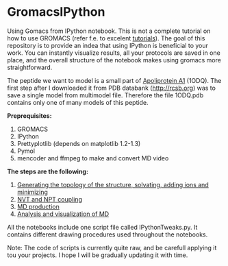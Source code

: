 GromacsIPython
==============

Using Gomacs from IPython notebook.
This is not a complete tutorial on how to use GROMACS (refer f.e. to excelent [tutorials](http://www.bevanlab.biochem.vt.edu/Pages/Personal/justin/gmx-tutorials/)).
The goal of this repository is to provide an indea that using
IPython is beneficial to your work. You can instantly visualize results, all your protocols are saved in one place, and the overall 
structure of the notebook makes using gromacs more straightforward.

The peptide we want to model is a small part of [Apoliprotein A1](http://en.wikipedia.org/wiki/Apolipoprotein_A1) (1ODQ). The first step after I downloaded
it from PDB databank (http://rcsb.org) was to save a single model from multimodel file. Therefore the file 1ODQ.pdb contains only one of many models
of this peptide.

**Preprequisites:**

1. GROMACS
2. IPython
3. Prettyplotlib (depends on matplotlib 1.2-1.3)
4. Pymol
5. mencoder and ffmpeg to make and convert MD video

**The steps are the following:**
1. [Generating the topology of the structure, solvating, adding ions and minimizing](http://nbviewer.ipython.org/github/lupoglaz/GromacsIPython/blob/master/EnergyMinimization.ipynb?create=1)
2. [NVT and NPT coupling](http://nbviewer.ipython.org/github/lupoglaz/GromacsIPython/blob/master/TemperatureAndPressureCoupling.ipynb?create=1)
3. [MD production](http://nbviewer.ipython.org/github/lupoglaz/GromacsIPython/blob/master/RunMD.ipynb?create=1)
4. [Analysis and visualization of MD](http://nbviewer.ipython.org/github/lupoglaz/GromacsIPython/blob/master/MDAnalysis.ipynb?create=1)


All the notebooks include one script file called IPythonTweaks.py. It contains different drawing procedures used throughout the notebooks.

Note: The code of scripts is currently quite raw, and be carefull applying it tou your projects. I hope I will be gradually updating it
with time.
